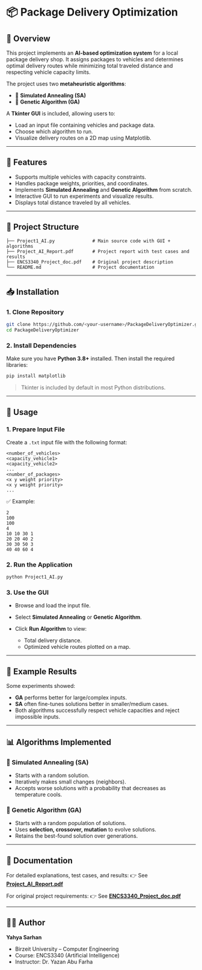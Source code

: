 # 📦 Package Delivery Optimization

## 📖 Overview

This project implements an **AI-based optimization system** for a local package delivery shop.
It assigns packages to vehicles and determines optimal delivery routes while minimizing total traveled distance and respecting vehicle capacity limits.

The project uses two **metaheuristic algorithms**:

* 🧊 **Simulated Annealing (SA)**
* 🧬 **Genetic Algorithm (GA)**

A **Tkinter GUI** is included, allowing users to:

* Load an input file containing vehicles and package data.
* Choose which algorithm to run.
* Visualize delivery routes on a 2D map using Matplotlib.

---

## 🚀 Features

* Supports multiple vehicles with capacity constraints.
* Handles package weights, priorities, and coordinates.
* Implements **Simulated Annealing** and **Genetic Algorithm** from scratch.
* Interactive GUI to run experiments and visualize results.
* Displays total distance traveled by all vehicles.

---

## 📂 Project Structure

```
├── Project1_AI.py              # Main source code with GUI + algorithms
├── Project_AI_Report.pdf       # Project report with test cases and results
├── ENCS3340_Project_doc.pdf    # Original project description
└── README.md                   # Project documentation
```

---

## 📥 Installation

### 1. Clone Repository

```bash
git clone https://github.com/<your-username>/PackageDeliveryOptimizer.git
cd PackageDeliveryOptimizer
```

### 2. Install Dependencies

Make sure you have **Python 3.8+** installed. Then install the required libraries:

```bash
pip install matplotlib
```

> Tkinter is included by default in most Python distributions.

---

## 📌 Usage

### 1. Prepare Input File

Create a `.txt` input file with the following format:

```
<number_of_vehicles>
<capacity_vehicle1>
<capacity_vehicle2>
...
<number_of_packages>
<x y weight priority>
<x y weight priority>
...
```

✅ Example:

```
2
100
100
4
10 10 30 1
20 20 40 2
30 30 50 3
40 40 60 4
```

### 2. Run the Application

```bash
python Project1_AI.py
```

### 3. Use the GUI

* Browse and load the input file.
* Select **Simulated Annealing** or **Genetic Algorithm**.
* Click **Run Algorithm** to view:

  * Total delivery distance.
  * Optimized vehicle routes plotted on a map.

---

## 🧪 Example Results

Some experiments showed:

* **GA** performs better for large/complex inputs.
* **SA** often fine-tunes solutions better in smaller/medium cases.
* Both algorithms successfully respect vehicle capacities and reject impossible inputs.

---

## 📊 Algorithms Implemented

### 🔹 Simulated Annealing (SA)

* Starts with a random solution.
* Iteratively makes small changes (neighbors).
* Accepts worse solutions with a probability that decreases as temperature cools.

### 🔹 Genetic Algorithm (GA)

* Starts with a random population of solutions.
* Uses **selection, crossover, mutation** to evolve solutions.
* Retains the best-found solution over generations.

---

## 📖 Documentation

For detailed explanations, test cases, and results:
👉 See **[Project\_AI\_Report.pdf](./Project_AI_Report.pdf)**

For original project requirements:
👉 See **[ENCS3340\_Project\_doc.pdf](./ENCS3340_Project_doc.pdf)**

---

## 👨‍💻 Author

**Yahya Sarhan**

* Birzeit University – Computer Engineering
* Course: ENCS3340 (Artificial Intelligence)
* Instructor: Dr. Yazan Abu Farha

